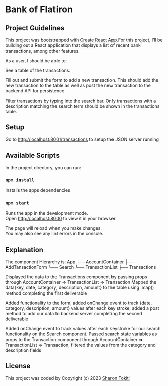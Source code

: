 # Bank of Flatiron

## Project Guidelines
This project was bootstrapped with [Create React App](https://github.com/facebook/create-react-app).For this project, I’ll be building out a React application that displays a list of recent bank transactions, among other features.

As a user, I should be able to:

See a table of the transactions.

Fill out and submit the form to add a new transaction. This should add the new transaction to the table as well as post the new transaction to the backend API for persistence.

Filter transactions by typing into the search bar. Only transactions with a description matching the search term should be shown in the transactions table.

## Setup

Go to [http://localhost:8001/transactions](http://localhost:8001/transactions) to setup the JSON server running


## Available Scripts

In the project directory, you can run:

### `npm install`

Installs  the apps dependencies 

### `npm start`

Runs the app in the development mode.\
Open [http://localhost:8000](http://localhost:8000) to view it in your browser.

The page will reload when you make changes.\
You may also see any lint errors in the console.

## Explanation

The component Hierarchy is:
App ├──AccountContainer ├── AddTansactionForm └── Search └── TransactionList ├── Transactions

Displayed the data to the Transactions component by passing props through AccountContainer => TransactionList => Transaction Mapped the data{key, date, category, description, amount} to the table using .map() method completing the first deliverable

Added functionality to the form, added onChange event to track {date, category, description, amount} values after each key stroke, added a post method to add our data to backend server completing the second deliverable

Added onChange event to track values after each keystroke for our search functionality on the Search component. Passed search state variables as props to the Transaction component through AccountContainer => TransactionList => Transaction, filtered the values from the category and description fields


## License

This project was coded by Copyright (c) 2023 [Sharon Tokiti](https://github.com/mshekerotokiti)



